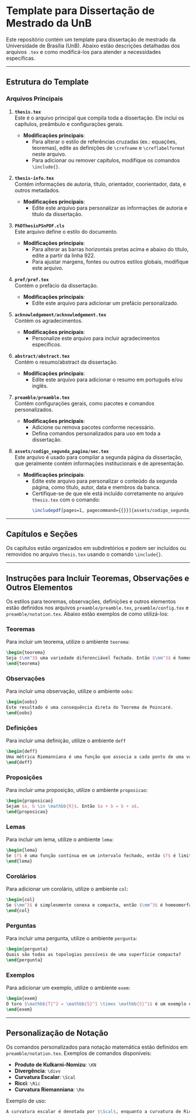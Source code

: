 # Template para Dissertação de Mestrado da UnB

Este repositório contém um template para dissertação de mestrado da Universidade de Brasília (UnB). Abaixo estão descrições detalhadas dos arquivos `.tex` e como modificá-los para atender a necessidades específicas.

---

## Estrutura do Template

### Arquivos Principais

1. **`thesis.tex`**  
   Este é o arquivo principal que compila toda a dissertação. Ele inclui os capítulos, preâmbulo e configurações gerais.  
   - **Modificações principais**:
     - Para alterar o estilo de referências cruzadas (ex.: equações, teoremas), edite as definições de `\crefname` e `\creflabelformat` neste arquivo.
     - Para adicionar ou remover capítulos, modifique os comandos `\include{}`.

2. **`thesis-info.tex`**  
   Contém informações de autoria, título, orientador, coorientador, data, e outros metadados.  
   - **Modificações principais**:
     - Edite este arquivo para personalizar as informações de autoria e título da dissertação.

3. **`PhDThesisPSnPDF.cls`**  
   Este arquivo define o estilo do documento.  
   - **Modificações principais**:
     - Para alterar as barras horizontais pretas acima e abaixo do título, edite a partir da linha 922.
     - Para ajustar margens, fontes ou outros estilos globais, modifique este arquivo.

4. **`pref/pref.tex`**  
   Contém o prefácio da dissertação.  
   - **Modificações principais**:
     - Edite este arquivo para adicionar um prefácio personalizado.

5. **`acknowledgement/acknowledgement.tex`**  
   Contém os agradecimentos.  
   - **Modificações principais**:
     - Personalize este arquivo para incluir agradecimentos específicos.

6. **`abstract/abstract.tex`**  
   Contém o resumo/abstract da dissertação.  
   - **Modificações principais**:
     - Edite este arquivo para adicionar o resumo em português e/ou inglês.

7. **`preamble/preamble.tex`**  
   Contém configurações gerais, como pacotes e comandos personalizados.  
   - **Modificações principais**:
     - Adicione ou remova pacotes conforme necessário.
     - Defina comandos personalizados para uso em toda a dissertação.

8. **`assets/codigo_segunda_pagina/sec.tex`**  
   Este arquivo é usado para compilar a segunda página da dissertação, que geralmente contém informações institucionais e de apresentação.  
   - **Modificações principais**:
     - Edite este arquivo para personalizar o conteúdo da segunda página, como título, autor, data e membros da banca.
     - Certifique-se de que ele está incluído corretamente no arquivo `thesis.tex` com o comando:
       ```tex
       \includepdf[pages=1, pagecommand={{}}]{assets/codigo_segunda_pagina/sec.pdf}
       ```

---

## Capítulos e Seções

Os capítulos estão organizados em subdiretórios e podem ser incluídos ou removidos no arquivo `thesis.tex` usando o comando `\include{}`.

---

## Instruções para Incluir Teoremas, Observações e Outros Elementos

Os estilos para teoremas, observações, definições e outros elementos estão definidos nos arquivos `preamble/preamble.tex`, `preamble/config.tex` e `preamble/notation.tex`. Abaixo estão exemplos de como utilizá-los:

### Teoremas
Para incluir um teorema, utilize o ambiente `teorema`:
```tex
\begin{teorema}
Seja $\mm^3$ uma variedade diferenciável fechada. Então $\mm^3$ é homeomorfa a $\mathbb{S}^3$.
\end{teorema}
```

### Observações
Para incluir uma observação, utilize o ambiente `oobs`:
```tex
\begin{oobs}
Este resultado é uma consequência direta do Teorema de Poincaré.
\end{oobs}
```

### Definições
Para incluir uma definição, utilize o ambiente `deff`
```tex
\begin{deff}
Uma métrica Riemanniana é uma função que associa a cada ponto de uma variedade um produto interno no espaço tangente.
\end{deff}
```

### Proposições
Para incluir uma proposição, utilize o ambiente `proposicao`:
```tex
\begin{proposicao}
Sejam $a, b \in \mathbb{R}$. Então $a + b = b + a$.
\end{proposicao}
```

### Lemas
Para incluir um lema, utilize o ambiente `lema`:
```tex
\begin{lema}
Se $f$ é uma função contínua em um intervalo fechado, então $f$ é limitada.
\end{lema}
```

### Corolários
Para adicionar um corolário, utilize o ambiente `col`:
```tex
\begin{col}
Se $\mm^3$ é simplesmente conexa e compacta, então $\mm^3$ é homeomorfa a $\mathbb{S}^3$.
\end{col}
```

### Perguntas
Para incluir uma pergunta, utilize o ambiente `pergunta`:
```tex
\begin{pergunta}
Quais são todas as topologias possíveis de uma superfície compacta?
\end{pergunta}
```

### Exemplos
Para adicionar um exemplo, utilize o ambiente `exem`:
```tex
\begin{exem}
O toro $\mathbb{T}^2 = \mathbb{S}^1 \times \mathbb{S}^1$ é um exemplo de uma superfície compacta.
\end{exem}
```

---

## Personalização de Notação

Os comandos personalizados para notação matemática estão definidos em `preamble/notation.tex`. Exemplos de comandos disponíveis:

- **Produto de Kulkarni-Nomizu**: `\KN`
- **Divergência**: `\divv`
- **Curvatura Escalar**: `\Scal`
- **Ricci**: `\Ric`
- **Curvatura Riemanniana**: `\Rm`

Exemplo de uso:
```tex
A curvatura escalar é denotada por $\Scal$, enquanto a curvatura de Ricci é $\Ric$.
```

